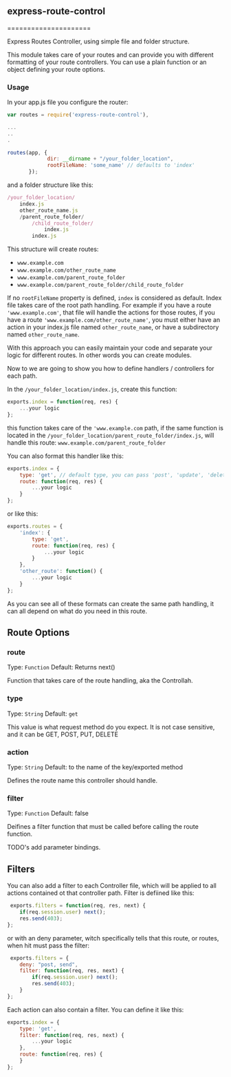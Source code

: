 ## express-route-control
=====================

Express Routes Controller, using simple file and folder structure.

This module takes care of your routes and can provide you with different formatting of your route controllers. You can use a plain function or an object defining your route options.

### Usage

In your app.js file you configure the router:

```javascript
var routes = require('express-route-control'),

...
..
.

routes(app, {
			 dir: __dirname + "/your_folder_location",
             rootFileName: 'some_name' // defaults to 'index'
       });
```

and a folder structure like this: 

```javascript
/your_folder_location/
	index.js
    other_route_name.js
    /parent_route_folder/
    	/child_route_folder/
        	index.js
    	index.js
```

This structure will create routes:

- `www.example.com`
- `www.example.com/other_route_name`
- `www.example.com/parent_route_folder`
- `www.example.com/parent_route_folder/child_route_folder`

If no `rootFileName` property is defined, `index` is considered as default. Index file takes care of the root path handling. 
For example if you have a route `'www.example.com'`, that file will handle the actions for those routes, if you have a route `'www.example.com/other_route_name'`, you must either have an action in your index.js file named `other_route_name`, or have a subdirectory named `other_route_name`.

With this approach you can easily maintain your code and separate your logic for different routes. In other words you can create modules.

Now to we are going to show you how to define handlers / controllers for each path.

In the `/your_folder_location/index.js`, create this function:

```javascript
exports.index = function(req, res) {
	...your logic
};
```

this function takes care of the `'www.example.com` path, if the same function is located in the `/your_folder_location/parent_route_folder/index.js`, will handle this route: `www.example.com/parent_route_folder`

You can also format this handler like this:

```javascript
exports.index = {
	type: 'get', // default type, you can pass 'post', 'update', 'delete, 'put'
	route: function(req, res) {
		...your logic
	}
};
```

or like this:

```javascript
exports.routes = {
	'index': {
		type: 'get',
		route: function(req, res) {
			...your logic
		}
	},
	'other_route': function() {
		...your logic
	}
};
```

As you can see all of these formats can create the same path handling, it can all depend on what do you need in this route.

## Route Options

### route

Type: ```Function``` Default: Returns next()

Function that takes care of the route handling, aka the Controllah.

### type

Type: ```String``` Default: ```get```

This value is what request method do you expect. It is not case sensitive, and it can be GET, POST, PUT, DELETE

### action

Type: ```String``` Default: to the name of the key/exported method

Defines the route name this controller should handle.

### filter

Type: ```Function``` Default: false

Deifines a filter function that must be called before calling the route function.


TODO's add parameter bindings.

## Filters

You can also add a filter to each Controller file, which will be applied to all actions contained ot that controller path. Filter is defiined like this:

```javascript
 exports.filters = function(req, res, next) {
	if(req.session.user) next();
	res.send(403);
};
 ``` 
or with an deny parameter, witch specifically tells that this route, or routes, when hit must pass the filter:

```javascript
 exports.filters = {
	deny: "post, send",
	filter: function(req, res, next) {
		if(req.session.user) next();
		res.send(403);
	}
};
 ```

Each action can also contain a filter. You can define it like this:

```javascript
exports.index = {
	type: 'get',
	filter: function(req, res, next) {
		...your logic
	},
	route: function(req, res) {
	}
};
 ```




